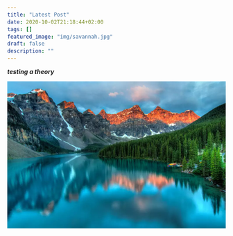 ```yaml
---
title: "Latest Post"
date: 2020-10-02T21:18:44+02:00
tags: []
featured_image: "img/savannah.jpg"
draft: false
description: ""
---
```

***testing a theory***

![Alt text](/images/fiord1.webp)